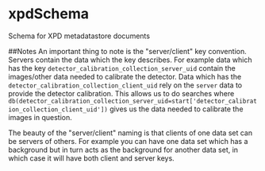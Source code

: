 # xpdSchema
Schema for XPD metadatastore documents

##Notes
An important thing to note is the "server/client" key convention.
Servers contain the data which the key describes. 
For example data which has the key `detector_calibration_collection_server_uid`
contain the images/other data needed to calibrate the detector.
Data which has the `detector_calibration_collection_client_uid` rely on the 
`server` data to provide the detector calibration. This allows us to do searches
where `db(detector_calibration_collection_server_uid=start['detector_calibration_collection_client_uid'])` gives us the data needed to 
calibrate the images in question.

The beauty of the "server/client" naming is that clients of one data set can 
 be servers of others. For example you can have one data set which has a background
 but in turn acts as the background for another data set, in which case it will
 have both client and server keys.